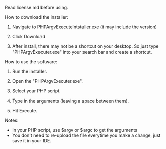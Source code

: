 Read license.md before using.

How to download the installer:

1. Navigate to PHPArgvExecuteIntstaller.exe (it may include the version)

2. Click Download

3. After install, there may not be a shortcut on your desktop. So just type "PHPArgvExecuter.exe" into your search bar and create a shortcut.


How to use the software:

1. Run the installer.

2. Open the "PHPArgvExecuter.exe".

3. Select your PHP script.

4. Type in the arguments (leaving a space between them).

5. Hit Execute.

Notes:
- In your PHP script, use $argv or $argc to get the arguments
- You don't need to re-upload the file everytime you make a change, just save it in your IDE.
